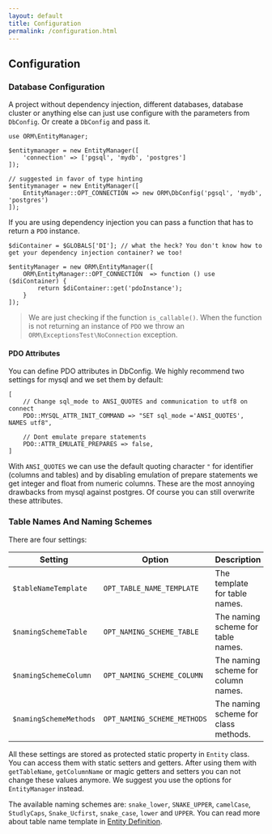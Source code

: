 ```yaml
---
layout: default
title: Configuration
permalink: /configuration.html
---
```

## Configuration

### Database Configuration

A project without dependency injection, different databases, database cluster or anything else can just use configure
with the parameters from `DbConfig`. Or create a `DbConfig` and pass it.

```php?start_inline=true
use ORM\EntityManager;

$entitymanager = new EntityManager([
    'connection' => ['pgsql', 'mydb', 'postgres']
]);

// suggested in favor of type hinting
$entitymanager = new EntityManager([
    EntityManager::OPT_CONNECTION => new ORM\DbConfig('pgsql', 'mydb', 'postgres')
]);
```

If you are using dependency injection you can pass a function that has to return a `PDO` instance.

```php?start_inline=true
$diContainer = $GLOBALS['DI']; // what the heck? You don't know how to get your dependency injection container? we too!

$entityManager = new ORM\EntityManager([
    ORM\EntityManager::OPT_CONNECTION  => function () use ($diContainer) {
        return $diContainer::get('pdoInstance');
    }
]);
```

> We are just checking if the function `is_callable()`. When the function is not returning an instance of `PDO` we
> throw an `ORM\ExceptionsTest\NoConnection` exception.

#### PDO Attributes

You can define PDO attributes in DbConfig. We highly recommend two settings for mysql and we set them by default:

```php?start_inline=true
[
    // Change sql_mode to ANSI_QUOTES and communication to utf8 on connect
    PDO::MYSQL_ATTR_INIT_COMMAND => "SET sql_mode ='ANSI_QUOTES', NAMES utf8",
    
    // Dont emulate prepare statements
    PDO::ATTR_EMULATE_PREPARES => false,
]
```

With `ANSI_QUOTES` we can use the default quoting character `"` for identifier (columns and tables) and by disabling
emulation of prepare statements we get integer and float from numeric columns. These are the most annoying drawbacks
from mysql against postgres. Of course you can still overwrite these attributes.

### Table Names And Naming Schemes

There are four settings:

| Setting                | Option                      | Description                          | Default         |
|------------------------|-----------------------------|--------------------------------------|-----------------|
| `$tableNameTemplate`   | `OPT_TABLE_NAME_TEMPLATE`   | The template for table names.        | `'%short%'`     |
| `$namingSchemeTable`   | `OPT_NAMING_SCHEME_TABLE`   | The naming scheme for table names.   | `'snake_lower'` |
| `$namingSchemeColumn`  | `OPT_NAMING_SCHEME_COLUMN`  | The naming scheme for column names.  | `'snake_lower'` |
| `$namingSchemeMethods` | `OPT_NAMING_SCHEME_METHODS` | The naming scheme for class methods. | `'camelCase'`   |

All these settings are stored as protected static property in `Entity` class. You can access them with static setters
and getters. After using them with `getTableName`, `getColumnName` or magic getters and setters you can not change
these values anymore. We suggest you use the options for `EntityManager` instead.

The available naming schemes are: `snake_lower`, `SNAKE_UPPER`, `camelCase`, `StudlyCaps`, `Snake_Ucfirst`,
`snake_case`, `lower` and `UPPER`. You can read more about table name template in
[Entity Definition](entityDefinition.html#template).
